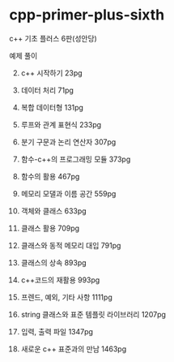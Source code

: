 # cpp-primer-plus-sixth
c++ 기초 플러스 6판(성안당) 

예제 풀이

02. c++ 시작하기 23pg


03. 데이터 처리 71pg


04. 복합 데이터형 131pg


05. 루프와 관계 표현식 233pg


06. 분기 구문과 논리 연산자 307pg


07. 함수-c++의 프로그래밍 모듈 373pg


08. 함수의 활용 467pg


09. 메모리 모댈과 이름 공간 559pg


10. 객체와 클래스 633pg


11. 클래스 활용 709pg


12. 클래스와 동적 메모리 대입 791pg


13. 클래스의 상속 893pg


14. c++코드의 재활용 993pg


15. 프렌드, 예외, 기타 사항 1111pg


16. string 클래스와 표준 템플릿 라이브러리 1207pg


17. 입력, 출력 파일 1347pg


18. 새로운 c++ 표준과의 만남 1463pg
